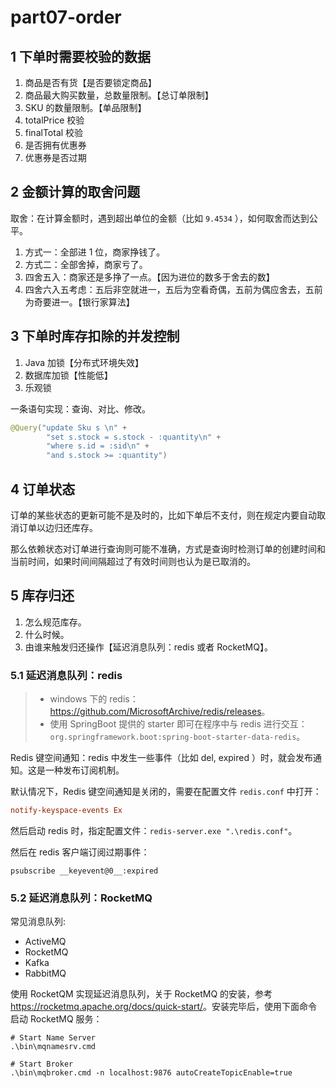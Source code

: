 # part07-order

## 1 下单时需要校验的数据

1. 商品是否有货【是否要锁定商品】
2. 商品最大购买数量，总数量限制。【总订单限制】
3. SKU 的数量限制。【单品限制】
4. totalPrice 校验
5. finalTotal 校验
6. 是否拥有优惠券
7. 优惠券是否过期

## 2 金额计算的取舍问题

取舍：在计算金额时，遇到超出单位的金额（比如 `9.4534` ），如何取舍而达到公平。

1. 方式一：全部进 1 位，商家挣钱了。
2. 方式二：全部舍掉，商家亏了。
3. 四舍五入：商家还是多挣了一点。【因为进位的数多于舍去的数】
4. 四舍六入五考虑：五后非空就进一，五后为空看奇偶，五前为偶应舍去，五前为奇要进一。【银行家算法】

## 3 下单时库存扣除的并发控制

1. Java 加锁【分布式环境失效】
2. 数据库加锁【性能低】
3. 乐观锁

一条语句实现：查询、对比、修改。

```java
@Query("update Sku s \n" +
        "set s.stock = s.stock - :quantity\n" +
        "where s.id = :sid\n" +
        "and s.stock >= :quantity")
```

## 4 订单状态

订单的某些状态的更新可能不是及时的，比如下单后不支付，则在规定内要自动取消订单以边归还库存。

那么依赖状态对订单进行查询则可能不准确，方式是查询时检测订单的创建时间和当前时间，如果时间间隔超过了有效时间则也认为是已取消的。

## 5 库存归还

1. 怎么规范库存。
2. 什么时候。
3. 由谁来触发归还操作【延迟消息队列：redis 或者 RocketMQ】。

### 5.1 延迟消息队列：redis

>- windows 下的 redis：<https://github.com/MicrosoftArchive/redis/releases>。
>- 使用 SpringBoot 提供的 starter 即可在程序中与 redis 进行交互：`org.springframework.boot:spring-boot-starter-data-redis`。

Redis 键空间通知：redis 中发生一些事件（比如 del, expired ）时，就会发布通知。这是一种发布订阅机制。

默认情况下，Redis 键空间通知是关闭的，需要在配置文件 `redis.conf` 中打开：

```conf
notify-keyspace-events Ex
```

然后启动 redis 时，指定配置文件：`redis-server.exe ".\redis.conf"`。

然后在 redis 客户端订阅过期事件：

```redis
psubscribe __keyevent@0__:expired
```

### 5.2 延迟消息队列：RocketMQ

常见消息队列:

- ActiveMQ
- RocketMQ
- Kafka
- RabbitMQ

使用 RocketQM 实现延迟消息队列，关于 RocketMQ 的安装，参考 <https://rocketmq.apache.org/docs/quick-start/>。安装完毕后，使用下面命令启动 RocketMQ 服务：

```shell script
# Start Name Server
.\bin\mqnamesrv.cmd

# Start Broker
.\bin\mqbroker.cmd -n localhost:9876 autoCreateTopicEnable=true
```








